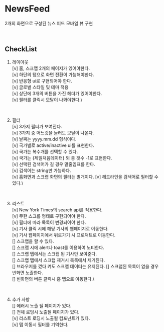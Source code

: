 # NewsFeed

2개의 화면으로 구성된 뉴스 피드 모바일 뷰 구현

<br />

## CheckList

1. 레이아웃\
   [v] 홈, 스크랩 2개의 페이지가 있어야한다.\
   [v] 하단의 탭으로 화면 전환이 가능해야한다.\
   [v] 반응형 ui로 구현되어야 한다.\
   [v] 글로벌 스타일 및 테마 적용\
   [v] 상단에 3개의 버튼을 가진 헤더가 있어야한다.\
   [v] 필터를 클릭시 모달이 나와야한다.\

<br />

2. 필터\
   [v] 3가지 필터가 보여진다.\
   [v] 3가지 중 어느것을 눌러도 모달이 나온다.\
   [v] 날짜는 yyyy.mm.dd 형식이다.\
   [v] 국가별로 active/inactive ui를 표현한다.\
   [v] 국가는 복수개를 선택할 수 있다.\
   [v] 국가는 {제일처음데이터} 외 총 갯수 -1로 표현한다.\
   [v] 선택된 검색어가 길 경우 말줄임표를 한다.\
   [v] 검색어는 string만 가능하다.\
   [v] 홈화면과 스크랩 화면의 필터는 별개이다.
   [v] 헤드라인을 검색어로 필터할 수 있다.\

<br />

3. 리스트\
   [v] New York Times의 search api를 적용한다.\
   [v] 무한 스크롤 형태로 구현되어야 한다.\
   [v] 필터에 따라 목록이 변경되어야 한다.\
   [v] 기사 클릭 시에 해당 기사의 웹페이지로 이동한다.\
   [v] 기사 웹페이지에서 뒤로가기 시 프로덕트로 이동한다.\
   [] 스크랩을 할 수 있다.\
   [] 스크랩 시에 alert나 toast를 이용하여 노티한다.\
   [] 스크랩 탭에서는 스크랩 된 기사만 보여준다.\
   [] 스크랩 탭에서 스크랩 제거시 목록에서 제거된다.\
   [] 브라우저를 껐다 켜도 스크랩 데이터는 유지된다.
   [] 스크랩된 목록이 없을 경우 빈화면 노출한다.\
   [] 빈화면의 버튼 클릭시 홈 탭으로 이동한다.\

<br />

4. 추가 사항\
   [] 에러시 노출 될 페이지가 있다.\
   [] 전체 로딩시 노출될 페이지가 있다.\
   [v] 리스트 로딩시 노출될 컴포넌트가 있다.\
   [v] 탭 이동시 필터를 기억한다.
